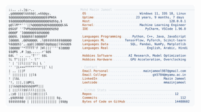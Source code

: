 <picture>
  <source srcset="https://raw.githubusercontent.com/mmazinjameel/mmazinjameel/main/dark_mode.svg?v=1754986520" media="(prefers-color-scheme: dark)">
  <img src="https://raw.githubusercontent.com/mmazinjameel/mmazinjameel/main/light_mode.svg?v=1754986520">
</picture>
